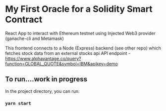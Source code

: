 # My First Oracle for a Solidity Smart Contract

React App to interact with Ethereum testnet using Injected Web3 provider (ganache-cli and Metamask) 

This frontend connects to a Node (Express) backend (see other repo) which fetches stock data from an external stocks api 
API endpoint - https://www.alphavantage.co/query?function=GLOBAL_QUOTE&symbol=IBM&apikey=demo


## To run....work in progress

In the project directory, you can run:

### `yarn start`
